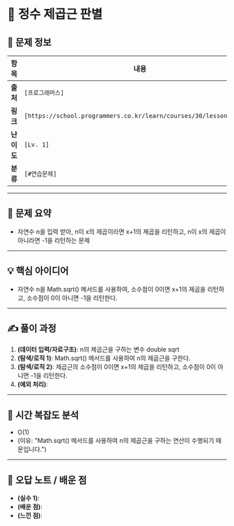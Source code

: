 # 📌 정수 제곱근 판별

## 📖 문제 정보

| 항목       | 내용                                                                |
| ---------- | ------------------------------------------------------------------- |
| **출처**   | `[프로그래머스]`                                                    |
| **링크**   | `[https://school.programmers.co.kr/learn/courses/30/lessons/12934]` |
| **난이도** | `[Lv. 1]`                                                           |
| **분류**   | `[#연습문제]`                                                       |

---

## 📝 문제 요약

- 자연수 n을 입력 받아, n이 x의 제곱이라면 x+1의 제곱을 리턴하고, n이 x의 제곱이 아니라면 -1을 리턴하는 문제

---

## 💡 핵심 아이디어

- 자연수 n을 Math.sqrt() 메서드를 사용하여, 소수점이 0이면 x+1의 제곱을 리턴하고, 소수점이 0이 아니면 -1을 리턴한다.

---

## ✍️ 풀이 과정

1. **(데이터 입력/자료구조)**: n의 제곱근을 구하는 변수 double sqrt
2. **(탐색/로직 1)**: Math.sqrt() 메서드를 사용하여 n의 제곱근을 구한다.
3. **(탐색/로직 2)**: 제곱근의 소수점이 0이면 x+1의 제곱을 리턴하고, 소수점이 0이 아니면 -1을 리턴한다.
4. **(예외 처리)**:

---

## 🧐 시간 복잡도 분석

- O(1)
- (이유: "Math.sqrt() 메서드를 사용하여 n의 제곱근을 구하는 연산이 수행되기 때문입니다.")

---

## 🧠 오답 노트 / 배운 점

- **(실수 1)**:
- **(배운 점)**:
- **(느낀 점)**:
